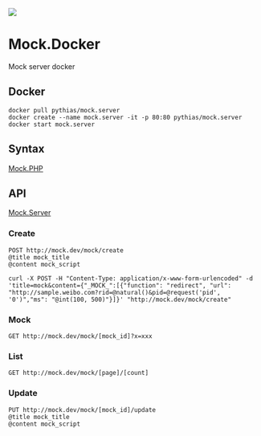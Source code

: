 [![](https://images.microbadger.com/badges/image/pythias/mock.server.svg)](https://microbadger.com/images/pythias/mock.server "Get your own image badge on microbadger.com")

# Mock.Docker
Mock server docker

## Docker

```
docker pull pythias/mock.server
docker create --name mock.server -it -p 80:80 pythias/mock.server
docker start mock.server
```

## Syntax

[Mock.PHP](https://github.com/pythias/mock)

## API

[Mock.Server](https://github.com/pythias/mock.server)

### Create

```
POST http://mock.dev/mock/create
@title mock_title
@content mock_script 
```

```
curl -X POST -H "Content-Type: application/x-www-form-urlencoded" -d 'title=mock&content={"_MOCK_":[{"function": "redirect", "url": "http://sample.weibo.com?rid=@natural()&pid=@request('pid', '0')","ms": "@int(100, 500)"}]}' "http://mock.dev/mock/create"
```

### Mock

```
GET http://mock.dev/mock/[mock_id]?x=xxx
```

### List

```
GET http://mock.dev/mock/[page]/[count]
```

### Update

```
PUT http://mock.dev/mock/[mock_id]/update
@title mock_title
@content mock_script
```
